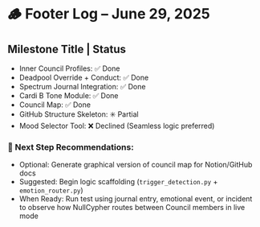 # 🪵 Footer Log – June 29, 2025

## Milestone Title | Status

- Inner Council Profiles: ✅ Done
- Deadpool Override + Conduct: ✅ Done
- Spectrum Journal Integration: ✅ Done
- Cardi B Tone Module: ✅ Done
- Council Map: ✅ Done
- GitHub Structure Skeleton: ✳️ Partial
- Mood Selector Tool: ❌ Declined (Seamless logic preferred)

### 🧭 Next Step Recommendations:

- Optional: Generate graphical version of council map for Notion/GitHub docs
- Suggested: Begin logic scaffolding (`trigger_detection.py` + `emotion_router.py`)
- When Ready: Run test using journal entry, emotional event, or incident to observe how NullCypher routes between Council members in live mode

